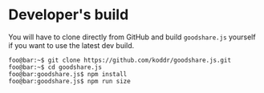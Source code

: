 # Developer's build

You will have to clone directly from GitHub and build `goodshare.js` yourself if you want to use the latest dev build.

```console
foo@bar:~$ git clone https://github.com/koddr/goodshare.js.git
foo@bar:~$ cd goodshare.js
foo@bar:goodshare.js$ npm install
foo@bar:goodshare.js$ npm run size
```
